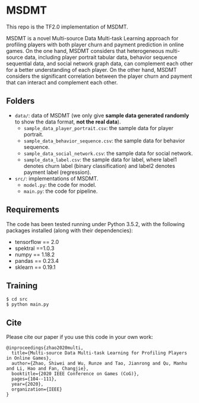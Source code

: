 # MSDMT

This repo is the TF2.0 implementation of MSDMT.

MSDMT is a novel Multi-source Data Multi-task Learning approach for profiling players with both player churn and payment prediction in online games. 
On the one hand, MSDMT considers that heterogeneous multi-source data, including player portrait tabular data, behavior sequence sequential data, and social network graph data, can complement each other for a better understanding of each player.
On the other hand, MSDMT considers the significant correlation between the player churn and payment that can interact and complement each other.

## Folders
- `data/`: data of MSDMT (we only give **sample data generated randomly** to show the data format, **not the real data**).
  - `sample_data_player_portrait.csv`: the sample data for player portrait.
  - `sample_data_behavior_sequence.csv`: the sample data for behavior sequence.
  - `sample_data_social_network.csv`: the sample data for social network.
  - `sample_data_label.csv`: the sample data for label, where label1 denotes churn label (binary classification) and label2 denotes payment label (regression).
- `src/`: implementations of MSDMT.
  - `model.py`: the code for model.
  - `main.py`: the code for pipeline.

## Requirements
The code has been tested running under Python 3.5.2, with the following packages installed (along with their dependencies):
- tensorflow == 2.0
- spektral ==1.0.3
- numpy == 1.18.2
- pandas == 0.23.4
- sklearn == 0.19.1

## Training
```
$ cd src
$ python main.py 
```

## Cite
Please cite our paper if you use this code in your own work:
```
@inproceedings{zhao2020multi,
  title={Multi-source Data Multi-task Learning for Profiling Players in Online Games},
  author={Zhao, Shiwei and Wu, Runze and Tao, Jianrong and Qu, Manhu and Li, Hao and Fan, Changjie},
  booktitle={2020 IEEE Conference on Games (CoG)},
  pages={104--111},
  year={2020},
  organization={IEEE}
}
```